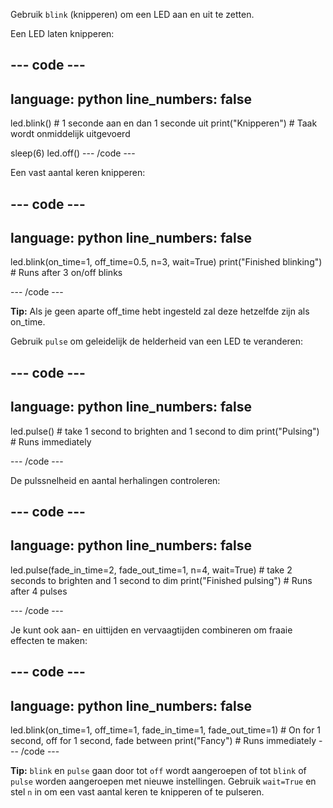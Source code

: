 Gebruik `blink` (knipperen) om een LED aan en uit te zetten.

Een LED laten knipperen:

--- code ---
---
language: python
line_numbers: false
---
led.blink() # 1 seconde aan en dan 1 seconde uit print("Knipperen") # Taak wordt onmiddelijk uitgevoerd

sleep(6) led.off() --- /code ---

Een vast aantal keren knipperen:

--- code ---
---
language: python
line_numbers: false
---
led.blink(on_time=1, off_time=0.5, n=3, wait=True) print("Finished blinking") # Runs after 3 on/off blinks

--- /code ---

**Tip:** Als je geen aparte off_time hebt ingesteld zal deze hetzelfde zijn als on_time.

Gebruik `pulse` om geleidelijk de helderheid van een LED te veranderen:

--- code ---
---
language: python
line_numbers: false
---
led.pulse() # take 1 second to brighten and 1 second to dim print("Pulsing") # Runs immediately

--- /code ---

De pulssnelheid en aantal herhalingen controleren:

--- code ---
---
language: python
line_numbers: false
---
led.pulse(fade_in_time=2, fade_out_time=1, n=4, wait=True) # take 2 seconds to brighten and 1 second to dim print("Finished pulsing") # Runs after 4 pulses

--- /code ---

Je kunt ook aan- en uittijden en vervaagtijden combineren om fraaie effecten te maken:

--- code ---
---
language: python
line_numbers: false
---
led.blink(on_time=1, off_time=1, fade_in_time=1, fade_out_time=1) # On for 1 second, off for 1 second, fade between print("Fancy") # Runs immediately --- /code ---

**Tip:** `blink` en `pulse` gaan door tot `off` wordt aangeroepen of tot `blink` of `pulse` worden aangeroepen met nieuwe instellingen. Gebruik `wait=True` en stel `n` in om een vast aantal keren te knipperen of te pulseren. 
